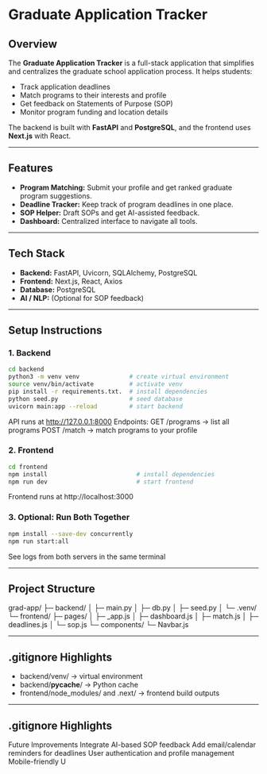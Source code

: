 # Graduate Application Tracker

## Overview

The **Graduate Application Tracker** is a full-stack application that simplifies and centralizes the graduate school application process. It helps students:

- Track application deadlines
- Match programs to their interests and profile
- Get feedback on Statements of Purpose (SOP)
- Monitor program funding and location details

The backend is built with **FastAPI** and **PostgreSQL**, and the frontend uses **Next.js** with React.

---

## Features

- **Program Matching:** Submit your profile and get ranked graduate program suggestions.  
- **Deadline Tracker:** Keep track of program deadlines in one place.  
- **SOP Helper:** Draft SOPs and get AI-assisted feedback.  
- **Dashboard:** Centralized interface to navigate all tools.  

---

## Tech Stack

- **Backend:** FastAPI, Uvicorn, SQLAlchemy, PostgreSQL  
- **Frontend:** Next.js, React, Axios  
- **Database:** PostgreSQL  
- **AI / NLP:** (Optional for SOP feedback)  

---

## Setup Instructions

### 1. Backend

```bash
cd backend
python3 -m venv venv              # create virtual environment
source venv/bin/activate          # activate venv
pip install -r requirements.txt.  # install dependencies
python seed.py                    # seed database
uvicorn main:app --reload         # start backend
```
API runs at http://127.0.0.1:8000
Endpoints:
GET /programs → list all programs
POST /match → match programs to your profile

### 2. Frontend

```bash
cd frontend
npm install                         # install dependencies
npm run dev                         # start frontend
```
Frontend runs at http://localhost:3000


### 3. Optional: Run Both Together

```bash
npm install --save-dev concurrently
npm run start:all
```
See logs from both servers in the same terminal

---

## Project Structure

grad-app/
 ├─ backend/
 │   ├─ main.py
 │   ├─ db.py
 │   ├─ seed.py
 │   └─ .venv/
 └─ frontend/
     ├─ pages/
     │   ├─ _app.js
     │   ├─ dashboard.js
     │   ├─ match.js
     │   ├─ deadlines.js
     │   └─ sop.js
     └─ components/
         └─ Navbar.js

---

## .gitignore Highlights

-  backend/venv/ → virtual environment
-  backend/__pycache__/ → Python cache
-  frontend/node_modules/ and .next/ → frontend build outputs

---

## .gitignore Highlights
Future Improvements
Integrate AI-based SOP feedback
Add email/calendar reminders for deadlines
User authentication and profile management
Mobile-friendly U